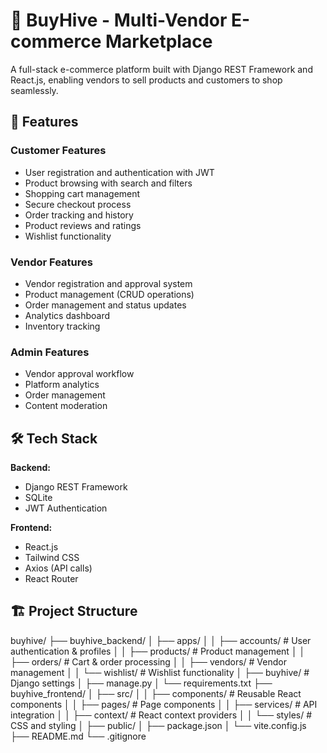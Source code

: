 # 🛒 BuyHive - Multi-Vendor E-commerce Marketplace

A full-stack e-commerce platform built with Django REST Framework and React.js, enabling vendors to sell products and customers to shop seamlessly.

## 🚀 Features

### **Customer Features**
- User registration and authentication with JWT
- Product browsing with search and filters
- Shopping cart management
- Secure checkout process
- Order tracking and history
- Product reviews and ratings
- Wishlist functionality

### **Vendor Features**
- Vendor registration and approval system
- Product management (CRUD operations)
- Order management and status updates
- Analytics dashboard
- Inventory tracking

### **Admin Features**
- Vendor approval workflow
- Platform analytics
- Order management
- Content moderation

## 🛠️ Tech Stack

**Backend:**
- Django REST Framework
- SQLite
- JWT Authentication

**Frontend:**
- React.js
- Tailwind CSS
- Axios (API calls)
- React Router

## 🏗️ Project Structure

buyhive/
├── buyhive_backend/
│ ├── apps/
│ │ ├── accounts/ # User authentication & profiles
│ │ ├── products/ # Product management
│ │ ├── orders/ # Cart & order processing
│ │ ├── vendors/ # Vendor management
│ │ └── wishlist/ # Wishlist functionality
│ ├── buyhive/ # Django settings
│ ├── manage.py
│ └── requirements.txt
├── buyhive_frontend/
│ ├── src/
│ │ ├── components/ # Reusable React components
│ │ ├── pages/ # Page components
│ │ ├── services/ # API integration
│ │ ├── context/ # React context providers
│ │ └── styles/ # CSS and styling
│ ├── public/
│ ├── package.json
│ └── vite.config.js
├── README.md
└── .gitignore
